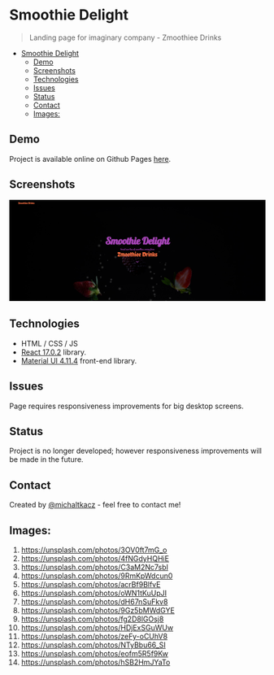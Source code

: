 # Smoothie Delight

> Landing page for imaginary company - Zmoothiee Drinks

- [Smoothie Delight](#smoothie-delight)
  - [Demo](#demo)
  - [Screenshots](#screenshots)
  - [Technologies](#technologies)
  - [Issues](#issues)
  - [Status](#status)
  - [Contact](#contact)
  - [Images:](#images)

## Demo

Project is available online on Github Pages [here](https://michaltkacz.github.io/smoothie-delight/).

## Screenshots

![](./images/image1.png)

## Technologies

- HTML / CSS / JS
- [React 17.0.2](https://reactjs.org/) library.
- [Material UI 4.11.4](https://material-ui.com/) front-end library.

## Issues

Page requires responsiveness improvements for big desktop screens.

## Status

Project is no longer developed; however responsiveness improvements will be made in the future.

## Contact

Created by [@michaltkacz](https://github.com/michaltkacz) - feel free to contact me!

## Images:

1. https://unsplash.com/photos/3OV0ft7mG_o
2. https://unsplash.com/photos/4fNGdyHQHiE
3. https://unsplash.com/photos/C3aM2Nc7sbI
4. https://unsplash.com/photos/9RmKpWdcun0
5. https://unsplash.com/photos/acrBf9BlfvE
6. https://unsplash.com/photos/oWN1tKuUpJI
7. https://unsplash.com/photos/dH67nSuFkv8
8. https://unsplash.com/photos/9Gz5bMWdGYE
9. https://unsplash.com/photos/fg2D8lGOsj8
10. https://unsplash.com/photos/HDjExSGuWUw
11. https://unsplash.com/photos/zeFy-oCUhV8
12. https://unsplash.com/photos/NTyBbu66_SI
13. https://unsplash.com/photos/eofm5R5f9Kw
14. https://unsplash.com/photos/hSB2HmJYaTo

